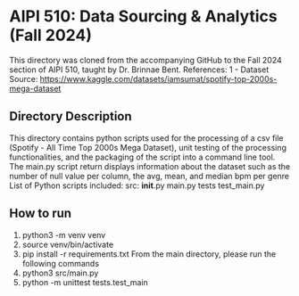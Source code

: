 # AIPI 510: Data Sourcing & Analytics (Fall 2024)

This directory was cloned from the accompanying GitHub to the Fall 2024 section of AIPI 510, taught by Dr. Brinnae Bent. 
References: 
1 - Dataset Source: https://www.kaggle.com/datasets/iamsumat/spotify-top-2000s-mega-dataset


## Directory Description
This directory contains python scripts used for the processing of a csv file (Spotify - All Time Top 2000s Mega Dataset), unit testing of the processing functionalities, and the packaging of the script into a command line tool. 
The main.py script return displays information about the dataset such as the number of null value per column, the avg, mean, and median bpm per genre
List of Python scripts included: 
src:
   __init__.py
   main.py
tests
   test_main.py

## How to run
1) python3 -m venv venv
2) source venv/bin/activate
3) pip install -r requirements.txt
From the main directory, please run the following commands
4) python3 src/main.py 
5) python -m unittest tests.test_main


